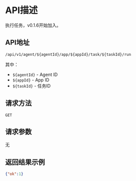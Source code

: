 # API描述
执行任务，v0.1.6开始加入。

## API地址
~~~
/api/v1/agent/${agentId}/app/${appId}/task/${taskId}/run
~~~
其中：
* `${agentId}` - Agent ID
* `${appId}` - App ID
* `${taskId}` - 任务ID

## 请求方法
~~~
GET
~~~

## 请求参数
无

## 返回结果示例
~~~json
{"ok":1}
~~~